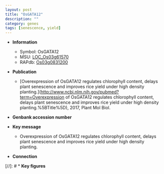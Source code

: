 ```yaml
---
layout: post
title: "OsGATA12"
description: ""
category: genes
tags: [senescence, yield]
---
```


* **Information**  
    + Symbol: OsGATA12  
    + MSU: [LOC_Os03g61570](http://rice.uga.edu/cgi-bin/ORF_infopage.cgi?orf=LOC_Os03g61570)  
    + RAPdb: [Os03g0831200](https://rapdb.dna.affrc.go.jp/locus/?name=Os03g0831200)  

* **Publication**  
    + [Overexpression of OsGATA12 regulates chlorophyll content, delays plant senescence and improves rice yield under high density planting.](http://www.ncbi.nlm.nih.gov/pubmed?term=Overexpression of OsGATA12 regulates chlorophyll content, delays plant senescence and improves rice yield under high density planting.%5BTitle%5D), 2017, Plant Mol Biol.

* **Genbank accession number**  

* **Key message**  
    + Overexpression of OsGATA12 regulates chlorophyll content, delays plant senescence and improves rice yield under high density planting.

* **Connection**  

[//]: # * **Key figures**  



